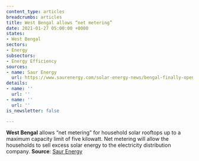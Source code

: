 ```yaml
---
content_type: articles
breadcrumbs: articles
title: West Bengal allows “net metering”
date: 2021-01-27 05:00:00 +0000
states:
- West Bengal
sectors:
- Energy
subsectors:
- Energy Efficiency
sources:
- name: Saur Energy
  url: https://www.saurenergy.com/solar-energy-news/bengal-finally-opens-up-net-metering-for-homes-with-5-kw-limit
details:
- name: ''
  url: ''
- name: ''
  url: ''
is_newsletter: false

---
```

**West Bengal** allows “net metering” for household solar rooftops up to a maximum capacity limit of five kilowatt. Net metering will allow the households to sell excess solar energy to the electricity distribution company. **Source**: [Saur Energy](https://www.saurenergy.com/solar-energy-news/bengal-finally-opens-up-net-metering-for-homes-with-5-kw-limit)
